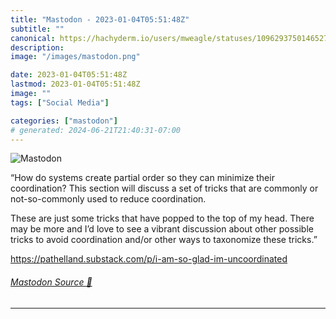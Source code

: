 ```yaml
---
title: "Mastodon - 2023-01-04T05:51:48Z"
subtitle: ""
canonical: https://hachyderm.io/users/mweagle/statuses/109629375014652796
description:
image: "/images/mastodon.png"

date: 2023-01-04T05:51:48Z
lastmod: 2023-01-04T05:51:48Z
image: ""
tags: ["Social Media"]

categories: ["mastodon"]
# generated: 2024-06-21T21:40:31-07:00
---
```

![Mastodon](/images/mastodon.png)

<p>“How do systems create partial order so they can minimize their coordination?   This section will discuss a set of tricks that are commonly or not-so-commonly used to reduce coordination. </p><p>These are just some tricks that have popped to the top of my head.  There may be more and I’d love to see a vibrant discussion about other possible tricks to avoid coordination and/or other ways to taxonomize these tricks.”</p><p><a href="https://pathelland.substack.com/p/i-am-so-glad-im-uncoordinated" target="_blank" rel="nofollow noopener noreferrer" translate="no"><span class="invisible">https://</span><span class="ellipsis">pathelland.substack.com/p/i-am</span><span class="invisible">-so-glad-im-uncoordinated</span></a></p>


###### [Mastodon Source 🐘](https://hachyderm.io/@mweagle/109629375014652796)

___
